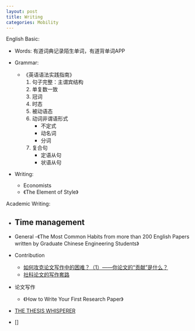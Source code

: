 ```yaml
---
layout: post
title: Writing
categories: Mobility
---
```


English Basic:
- Words: 有道词典记录陌生单词，有道背单词APP
- Grammar:
    - 《英语语法实践指南》
        1. 句子完整：主谓宾结构
        2. 单复数一致
        3. 冠词
        4. 时态
        5. 被动语态
        6. 动词非谓语形式
            * 不定式
            * 动名词
            * 分词
        7. 复合句
            * 定语从句
            * 状语从句

- Writing:
    - Economists
    - 《The Element of Style》

Academic Writing:
- Time management
    - 
- General
    -《The Most Common Habits from more than 200 English Papers written by Graduate Chinese Engineering Students》
- Contribution
    - [如何攻克论文写作中的困难？（1）——你论文的“贡献”是什么？](https://zhuanlan.zhihu.com/p/34670705)
    - [社科论文的写作套路](https://zhuanlan.zhihu.com/p/28962124)

- 论文写作
    - 《How to Write Your First Research Paper》



- [THE THESIS WHISPERER](https://thesiswhisperer.com/)
- []